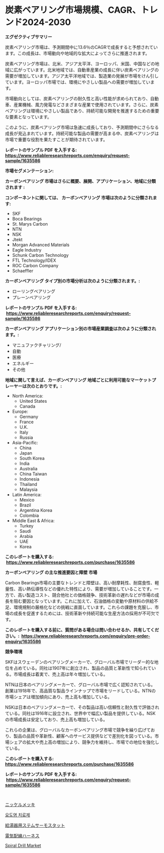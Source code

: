 <p><h1>炭素ベアリング市場規模、CAGR、トレンド2024-2030</h1></p><p><strong>エグゼクティブサマリー</strong></p>
<p><p>炭素ベアリング市場は、予測期間中に13.6％のCAGRで成長すると予想されています。この成長は、市場動向や地域的な拡大によってさらに推進されます。</p><p>炭素ベアリング市場は、北米、アジア太平洋、ヨーロッパ、米国、中国などの地域に広がっています。北米地域では、自動車産業の成長に伴い炭素ベアリングの需要が増加しています。アジア太平洋地域では、製造業の発展が市場をけん引しています。ヨーロッパ市場では、環境にやさしい製品への需要が増加しています。</p><p>市場動向としては、炭素ベアリングの耐久性と高い性能が求められており、自動車、産業機械、風力発電などさまざまな産業で使用されています。さらに、炭素ベアリングは環境にやさしい製品であり、持続可能な開発を推進するための重要な要素となっています。</p><p>このように、炭素ベアリング市場は急速に成長しており、予測期間中にさらなる成長が見込まれています。持続可能な製品の需要が高まる中、炭素ベアリングは市場で重要な役割を果たすことが期待されています。</p></p>
<p><strong>レポートのサンプル PDF を入手する: <a href="https://www.reliableresearchreports.com/enquiry/request-sample/1635586">https://www.reliableresearchreports.com/enquiry/request-sample/1635586</a></strong></p>
<p><strong>市場セグメンテーション:</strong></p>
<p><strong> カーボンベアリング 市場はさらに概要、展開、アプリケーション、地域に分類されます :</strong></p>
<p><strong>コンポーネントに関しては、 カーボンベアリング 市場は次のように分類されます: &nbsp;</strong></p>
<p><ul><li>SKF</li><li>Boca Bearings</li><li>St. Marys Carbon</li><li>NTN</li><li>NSK</li><li>Jtekt</li><li>Morgan Advanced Materials</li><li>Eagle Industry</li><li>Schunk Carbon Technology</li><li>FTL Technology/IDEX</li><li>ROC Carbon Company</li><li>Schaeffler</li></ul></p>
<p><strong> カーボンベアリング タイプ別の市場分析は次のように分類されます。:</strong></p>
<p><ul><li>ローリングベアリング</li><li>プレーンベアリング</li></ul></p>
<p><strong>レポートのサンプル PDF を入手する: &nbsp;<a href="https://www.reliableresearchreports.com/enquiry/request-sample/1635586">https://www.reliableresearchreports.com/enquiry/request-sample/1635586</a></strong></p>
<p><strong> カーボンベアリング アプリケーション別の市場産業調査は次のように分類されます。:</strong></p>
<p><ul><li>マニュファクチャリング/</li><li>自動</li><li>医療</li><li>エネルギー</li><li>その他</li></ul></p>
<p><strong>地域に関して言えば、カーボンベアリング 地域ごとに利用可能なマーケットプレーヤーは次のとおりです。:</strong></p>
<p><ul>
    <li>
        North America:
        <ul>
            <li>United States</li>
            <li>Canada</li>
        </ul>
    </li>
    <li>
        Europe:
        <ul>
            <li>Germany</li>
            <li>France</li>
            <li>U.K.</li>
            <li>Italy</li>
            <li>Russia</li>
        </ul>
    </li>
    <li>
        Asia-Pacific:
        <ul>
            <li>China</li>
            <li>Japan</li>
            <li>South Korea</li>
            <li>India</li>
            <li>Australia</li>
            <li>China Taiwan</li>
            <li>Indonesia</li>
            <li>Thailand</li>
            <li>Malaysia</li>
        </ul>
    </li>
    <li>
        Latin America:
        <ul>
            <li>Mexico</li>
            <li>Brazil</li>
            <li>Argentina Korea</li>
            <li>Colombia</li>
        </ul>
    </li>
    <li>
        Middle East & Africa:
        <ul>
            <li>Turkey</li>
            <li>Saudi</li>
            <li>Arabia</li>
            <li>UAE</li>
            <li>Korea</li>
        </ul>
    </li>
    </ul></p>
<p><strong>このレポートを購入する: &nbsp;<a href="https://www.reliableresearchreports.com/purchase/1635586">https://www.reliableresearchreports.com/purchase/1635586</a></strong></p>
<p><strong>カーボンベアリング の主な推進要因と障壁 市場</strong></p>
<p><p>Carbon Bearings市場の主要なトレンドと障壁は、高い耐摩耗性、耐腐食性、軽量性、高い熱伝導性などの優れた特性により、需要が増加していることです。一方で、高い製造コスト、競合他社との価格競争、技術革新の遅れなどが市場の成長を阻む要因となっています。これに加えて、石油価格の変動や原材料の供給不足、環境規制の厳格化などの挑戦に直面しています。これらの課題を克服し、市場の成長を促進するためには、技術革新や持続可能な生産方法の採用が不可欠です。</p></p>
<p><strong>このレポートを購入する前に、質問がある場合は問い合わせるか、共有してください。:&nbsp; <a href="https://www.reliableresearchreports.com/enquiry/pre-order-enquiry/1635586">https://www.reliableresearchreports.com/enquiry/pre-order-enquiry/1635586</a></strong></p>
<p><strong>競争環境</strong></p>
<p><p>SKFはスウェーデンのベアリングメーカーで、グローバル市場でリーダー的な地位を占めている。同社は1907年に創立され、製品の品質と革新性で知られている。市場成長は着実で、売上高は年々増加している。</p><p>NTNは日本のベアリングメーカーで、グローバル市場で広く認知されている。創業は1918年で、高品質な製品ラインナップで市場をリードしている。NTNの市場シェアは増加傾向にあり、売上高も増加している。</p><p>NSKは日本のベアリングメーカーで、その製品は高い信頼性と耐久性で評価されている。同社は1916年に設立され、世界中で幅広い製品を提供している。NSKの市場成長は安定しており、売上高も増加している。</p><p>これらの企業は、グローバルなカーボンベアリング市場で競争を繰り広げており、製品の品質や革新性、顧客へのサービス提供などで差別化を図っている。市場シェアの拡大や売上高の増加により、競争力を維持し、市場での地位を強化している。</p></p>
<p><strong>このレポートを購入する: &nbsp; <a href="https://www.reliableresearchreports.com/purchase/1635586">https://www.reliableresearchreports.com/purchase/1635586</a></strong></p>
<p><strong>レポートのサンプル PDF を入手する: &nbsp;<a href="https://www.reliableresearchreports.com/enquiry/request-sample/1635586">https://www.reliableresearchreports.com/enquiry/request-sample/1635586</a></strong><strong></strong></p>
<p>&nbsp;</p>
<p><p><a href="https://medium.com/@emmittkutch2023/%E3%83%8B%E3%83%83%E3%82%B1%E3%83%AB%E3%82%81%E3%81%A3%E3%81%8D%E5%B8%82%E5%A0%B4%E3%81%AE%E5%88%86%E6%9E%90-%E3%82%B0%E3%83%AD%E3%83%BC%E3%83%90%E3%83%AB%E7%94%A3%E6%A5%AD%E3%81%AE%E8%A6%8B%E9%80%9A%E3%81%97%E3%81%A8%E4%BA%88%E6%B8%AC-2024%E5%B9%B4%E3%81%8B%E3%82%892031%E5%B9%B4-662fb262075d">ニッケルメッキ</a></p><p><a href="https://github.com/vs019sa3m8x/Market-Research-Report-List-1/blob/main/45612666164.md">요도염 치료제</a></p><p><a href="https://github.com/cbigkbh02719/Market-Research-Report-List-1/blob/main/49752097326.md">給湯器用ステムサーモスタット</a></p><p><a href="https://github.com/ReganWisoky2023/Market-Research-Report-List-1/blob/main/94531517327.md">電気配線ハーネス</a></p><p><a href="https://view.publitas.com/reportprime-1/spiral-drill-market-size-growth-outlook-from-2024-to-2031-projecting-at-markets-trends-analysis-by-application-regional-outlook-and-revenue/">Spiral Drill Market</a></p></p>